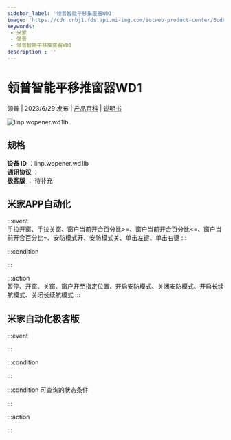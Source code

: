 ```yaml
---
sidebar_label: '领普智能平移推窗器WD1'
image: 'https://cdn.cnbj1.fds.api.mi-img.com/iotweb-product-center/6cd6215343e13eee6ef7c13f84077c58_1687254636396.png?GalaxyAccessKeyId=AKVGLQWBOVIRQ3XLEW&Expires=9223372036854775807&Signature=Hkk50FLYjQBp4PygBOdlGuA7Bgg='
keywords: 
 - 米家
 - 领普
 - 领普智能平移推窗器WD1
description : ''
---
```

# 领普智能平移推窗器WD1

领普 | 2023/6/29 发布 | [产品百科](https://home.mi.com/webapp/content/baike/product/index.html?model=linp.wopener.wd1lb/) | [说明书](https://home.mi.com/views/introduction.html?model=linp.wopener.wd1lb&region=cn)

![linp.wopener.wd1lb](https://cdn.cnbj1.fds.api.mi-img.com/iotweb-product-center/6cd6215343e13eee6ef7c13f84077c58_1687254636396.png?GalaxyAccessKeyId=AKVGLQWBOVIRQ3XLEW&Expires=9223372036854775807&Signature=Hkk50FLYjQBp4PygBOdlGuA7Bgg=)

## 规格  
> 
**设备 ID** ：linp.wopener.wd1lb  
**通讯协议** ：  
**极客版**  ： 待补充 


## 米家APP自动化  

:::event  
手拉开窗、手拉关窗、窗户当前开合百分比>=、窗户当前开合百分比<=、窗户当前开合百分比=、安防模式开、安防模式关、单击左键、单击右键
:::

:::condition  

:::

:::action   
暂停、开窗、关窗、窗户开至指定位置、开启安防模式、关闭安防模式、开启长续航模式、关闭长续航模式
:::

## 米家自动化极客版  

:::event  

:::

:::condition  

:::

:::condition 可查询的状态条件  

:::

:::action  

:::

        
